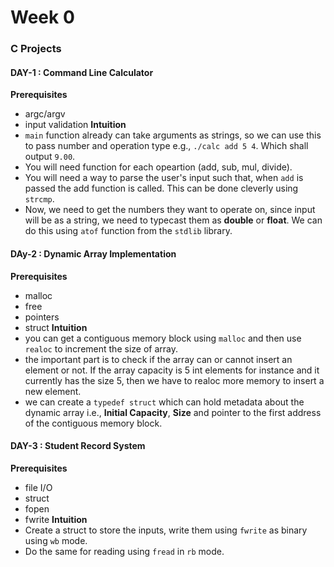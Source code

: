 # Week 0 
### C Projects
#### DAY-1 : Command Line Calculator 
**Prerequisites**
- argc/argv
- input validation 
**Intuition**
- `main` function already can take arguments as strings, so we can use this to pass number and operation type e.g., `./calc add 5 4`. Which shall output `9.00`. 
- You will need function for each opeartion (add, sub, mul, divide). 
- You will need a way to parse the user's input such that, when `add` is passed the add function is called. This can be done cleverly using `strcmp`. 
- Now, we need to get the numbers they want to operate on, since input will be as a string, we need to typecast them as **double** or **float**. We can do this using `atof` function from the `stdlib` library.

#### DAy-2 : Dynamic Array Implementation 
**Prerequisites**
- malloc
- free
- pointers
- struct 
**Intuition** 
- you can get a contiguous memory block using `malloc` and then use `realoc` to increment the size of array.
- the important part is to check if the array can or cannot insert an element or not. If the array capacity is 5 int elements for instance and it currently has the size 5, then we have to realoc more memory to insert a new element. 
- we can create a `typedef struct` which can hold metadata about the dynamic array i.e., **Initial Capacity**, **Size** and pointer to the first address of the contiguous memory block.

#### DAY-3 : Student Record System
**Prerequisites**
- file I/O
- struct 
- fopen 
- fwrite
**Intuition**
- Create a struct to store the inputs, write them using `fwrite` as binary using `wb` mode.
- Do the same for reading using `fread` in `rb` mode.   